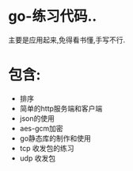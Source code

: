 # go-练习代码..
主要是应用起来,免得看书懂,手写不行.

# 包含:
* 排序
* 简单的http服务端和客户端
* json的使用
* aes-gcm加密
* go静态库的制作和使用
* tcp 收发包的练习
* udp 收发包
